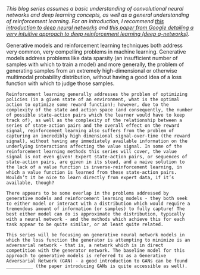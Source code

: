 *This blog series assumes a basic understanding of convolutional neural networks and deep learning concepts, as well as a general understanding of reinforcement learning. For an introduction, I recommend [this introduction to deep neural networks](https://deeplearning4j.org/neuralnet-overview) and [this paper from Google detailing a very intuitive approach to deep reinforcement learning (deep q-networks)](https://arxiv.org/pdf/1312.5602v1.pdf).*

Generative models and reinforcement learning techniques both address very common, very compelling problems in machine learning. Generative models address problems like data sparsity (an insufficient number of samples with which to train a model) and more generally, the problem of generating samples from an extremely high-dimensional or otherwise multimodal probability distribution, without having a good idea of a loss function with which to judge those samples. 

    Reinforcement learning generally addresses the problem of optimizing policies (in a given state of an environment, what is the optimal action to optimize some reward function); however, due to the complexity of the state and action space (and consequently, the number of possible state-action pairs which the learner would have to keep track of), as well as the complexity of the relationship between a series of state-action pairs and the overall effect on the reward signal, reinforcement learning also suffers from the problem of capturing an incredibly high dimensional signal-over-time (the reward signal), without having any immediately available information on the underlying interactions affecting the value signal. In some of the reinforcement learning methods this series will cover, the value signal is not even given! Expert state-action pairs, or sequences of state-action pairs, are given in its stead, and a naive solution to the lack of a value function is inverse-reinforcement learning, in which a value function is learned from these state-action pairs. Wouldn’t it be nice to learn directly from expert data, if it’s available, though?
    
    There appears to be some overlap in the problems addressed by generative models and reinforcement learning models - they both seek to either model or interact with a distribution which would require a tremendous amount of information (or samples) to fully capture! The best either model can do is approximate the distribution, typically with a neural network - and the methods which achieve this for each task appear to be quite similar, or at least quite related. 
    
    This series will be focusing on generative neural network models in which the loss function the generator is attempting to minimize is an adversarial network - that is, a network which is in direct competition with the generator network. The baseline model for this approach to generative models is referred to as a Generative Adversarial Network (GAN) - a good introduction to GANs can be found __________ (the paper introducing GANs is quite accessible as well). 

